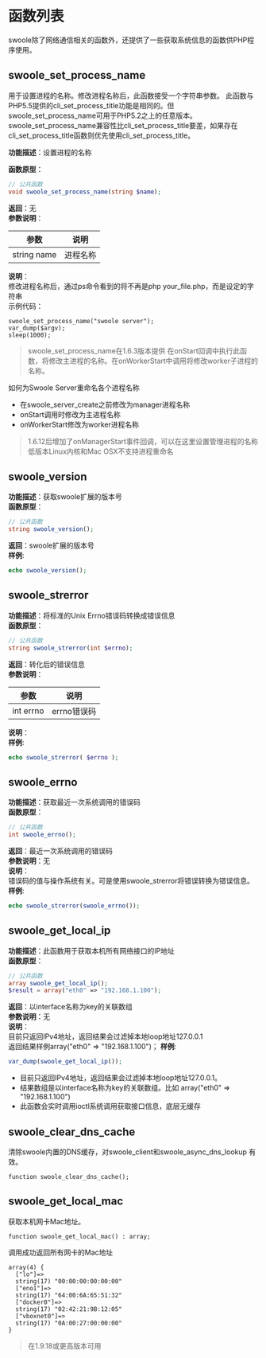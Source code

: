 # 函数列表

swoole除了网络通信相关的函数外，还提供了一些获取系统信息的函数供PHP程序使用。
## swoole_set_process_name 
用于设置进程的名称。修改进程名称后，此函数接受一个字符串参数。 此函数与PHP5.5提供的cli_set_process_title功能是相同的。但swoole_set_process_name可用于PHP5.2之上的任意版本。swoole_set_process_name兼容性比cli_set_process_title要差，如果存在cli_set_process_title函数则优先使用cli_set_process_title。

**功能描述**：设置进程的名称

**函数原型**：
```php
// 公共函数
void swoole_set_process_name(string $name);
```
**返回**：无<br>
**参数说明**：<br>

| 参数        | 说明   |
|  --------  |  -------- |
| string name | 进程名称 |

**说明**：<br>
修改进程名称后，通过ps命令看到的将不再是php your_file.php，而是设定的字符串<br>
示例代码：
```
swoole_set_process_name("swoole server");
var_dump($argv);
sleep(1000);
```
>swoole_set_process_name在1.6.3版本提供
>在onStart回调中执行此函数，将修改主进程的名称。在onWorkerStart中调用将修改worker子进程的名称。

如何为Swoole Server重命名各个进程名称

* 在swoole_server_create之前修改为manager进程名称
* onStart调用时修改为主进程名称
* onWorkerStart修改为worker进程名称

>1.6.12后增加了onManagerStart事件回调，可以在这里设置管理进程的名称
>低版本Linux内核和Mac OSX不支持进程重命名

## swoole_version
**功能描述**：获取swoole扩展的版本号<br>
**函数原型**：<br>
```php
// 公共函数
string swoole_version();
```
**返回**：swoole扩展的版本号<br>
**样例**:
```php
echo swoole_version();
```

## swoole_strerror
**功能描述**：将标准的Unix Errno错误码转换成错误信息<br>
**函数原型**：<br>
```php
// 公共函数
string swoole_strerror(int $errno);
```
**返回**：转化后的错误信息<br>
**参数说明**：<br>

| 参数        | 说明   |
|  --------  |  -------- |
| int errno | errno错误码 |

**说明**：<br>
**样例**:
```php
echo swoole_strerror( $errno );
```
## swoole_errno 
**功能描述**：获取最近一次系统调用的错误码<br>
**函数原型**：<br>
```php
// 公共函数
int swoole_errno();
```
**返回**：最近一次系统调用的错误码<br>
**参数说明**：无<br>
**说明**：<br>
错误码的值与操作系统有关。可是使用swoole_strerror将错误转换为错误信息。<br>
**样例**:
```php
echo swoole_strerror(swoole_errno());
```
## swoole_get_local_ip 

**功能描述**：此函数用于获取本机所有网络接口的IP地址<br>
**函数原型**：<br>
```php
// 公共函数
array swoole_get_local_ip();
$result = array("eth0" => "192.168.1.100");
```
**返回**：以interface名称为key的关联数组<br>
**参数说明**：无<br>
**说明**：<br>
目前只返回IPv4地址，返回结果会过滤掉本地loop地址127.0.0.1<br>
返回结果样例array("eth0" => "192.168.1.100")；
**样例**:
```php
var_dump(swoole_get_local_ip());
```
* 目前只返回IPv4地址，返回结果会过滤掉本地loop地址127.0.0.1。
* 结果数组是以interface名称为key的关联数组。比如 array("eth0" => "192.168.1.100")
* 此函数会实时调用ioctl系统调用获取接口信息，底层无缓存

## swoole_clear_dns_cache
清除swoole内置的DNS缓存，对swoole_client和swoole_async_dns_lookup 有效。
```
function swoole_clear_dns_cache();
```
## swoole_get_local_mac 
获取本机网卡Mac地址。
```
function swoole_get_local_mac() : array;
```
调用成功返回所有网卡的Mac地址
```
array(4) {
  ["lo"]=>
  string(17) "00:00:00:00:00:00"
  ["eno1"]=>
  string(17) "64:00:6A:65:51:32"
  ["docker0"]=>
  string(17) "02:42:21:9B:12:05"
  ["vboxnet0"]=>
  string(17) "0A:00:27:00:00:00"
}
```
>在1.9.18或更高版本可用

